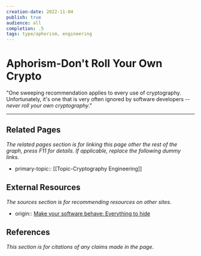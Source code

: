 ```yaml
---
creation-date: 2022-11-04
publish: true
audience: all
completion: .5
tags: type/aphorism, engineering
---
```

# Aphorism-Don't Roll Your Own Crypto
"One sweeping recommendation applies to every use of cryptography. Unfortunately, it's one that is very often ignored by software developers -- _never roll your own cryptography_."

---
## Related Pages
*The related pages section is for linking this page other the rest of the graph, press F11 for details. If applicable, replace the following dummy links.*
- primary-topic:: [[Topic-Cryptography Engineering]]

## External Resources
*The sources section is for recommending resources on other sites*.
- origin:: [Make your software behave: Everything to hide](https://web.archive.org/web/20030629085904/http://www-106.ibm.com/developerworks/library/s-everything.html)

## References
*This section is for citations of any claims made in the page*.